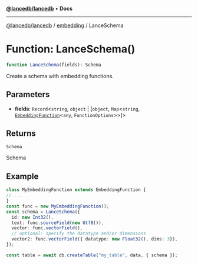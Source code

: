 [**@lancedb/lancedb**](../../../README.md) • **Docs**

***

[@lancedb/lancedb](../../../globals.md) / [embedding](../README.md) / LanceSchema

# Function: LanceSchema()

```ts
function LanceSchema(fields): Schema
```

Create a schema with embedding functions.

## Parameters

* **fields**: `Record`&lt;`string`, `object` \| [`object`, `Map`&lt;`string`, [`EmbeddingFunction`](../classes/EmbeddingFunction.md)&lt;`any`, `FunctionOptions`&gt;&gt;]&gt;

## Returns

`Schema`

Schema

## Example

```ts
class MyEmbeddingFunction extends EmbeddingFunction {
// ...
}
const func = new MyEmbeddingFunction();
const schema = LanceSchema({
  id: new Int32(),
  text: func.sourceField(new Utf8()),
  vector: func.vectorField(),
  // optional: specify the datatype and/or dimensions
  vector2: func.vectorField({ datatype: new Float32(), dims: 3}),
});

const table = await db.createTable("my_table", data, { schema });
```
